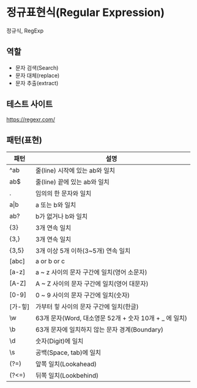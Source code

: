 # 정규표현식(Regular Expression)

정규식, RegExp

## 역할

- 문자 검색(Search)
- 문자 대체(replace)
- 문자 추출(extract)

## 테스트 사이트

https://regexr.com/

## 패턴(표현)

| 패턴       | 설명                                                   |
| ---------- | ------------------------------------------------------ |
| ^ab        | 줄(line) 시작에 있는 ab와 일치                         |
| ab$        | 줄(line) 끝에 있는 ab와 일치                           |
| .          | 임의의 한 문자와 일치                                  |
| a&verbar;b | a 또는 b와 일치                                        |
| ab?        | b가 없거나 b와 일치                                    |
| {3}        | 3개 연속 일치                                          |
| {3,}       | 3개 연속 일치                                          |
| {3,5}      | 3개 이상 5개 이하(3~5개) 연속 일치                     |
| [abc]      | a or b or c                                            |
| [a-z]      | a ~ z 사이의 문자 구간에 일치(영어 소문자)             |
| [A-Z]      | A ~ Z 사이의 문자 구간에 일치(영어 대문자)             |
| [0-9]      | 0 ~ 9 사이의 문자 구간에 일치(숫자)                    |
| [가-힣]    | 가부터 힣 사이의 문자 구간에 일치(한글)                |
| \w         | 63개 문자(Word, 대소영문 52개 + 숫자 10개 + _ 에 일치) |
| \b         | 63개 문자에 일치하지 않는 문자 경계(Boundary)          |
| \d         | 숫자(Digit)에 일치                                     |
| \s         | 공백(Space, tab)에 일치                                |
| (?=)       | 앞쪽 일치(Lookahead)                                   |
| (?<=)      | 뒤쪽 일치(Lookbehind)                                  |